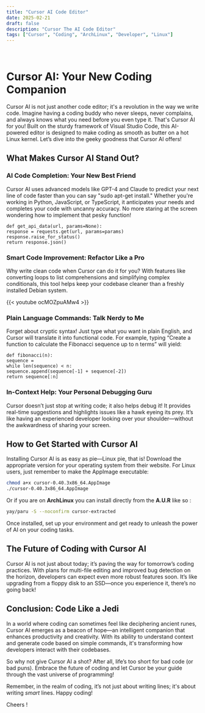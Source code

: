 ```yaml
---
title: "Cursor AI Code Editor"
date: 2025-02-21
draft: false
description: "Cursor The AI Code Editor"
tags: ["Cursor", "Coding", "ArchLinux", "Developer", "Linux"]
---
```

<br />

# Cursor AI: Your New Coding Companion

Cursor AI is not just another code editor; it's a revolution in the way we write code. Imagine having a coding buddy who never sleeps, never complains, and always knows what you need before you even type it. That's Cursor AI for you! Built on the sturdy framework of Visual Studio Code, this AI-powered editor is designed to make coding as smooth as butter on a hot Linux kernel. Let’s dive into the geeky goodness that Cursor AI offers!

## What Makes Cursor AI Stand Out?

### **AI Code Completion: Your New Best Friend**
Cursor AI uses advanced models like GPT-4 and Claude to predict your next line of code faster than you can say "sudo apt-get install." Whether you're working in Python, JavaScript, or TypeScript, it anticipates your needs and completes your code with uncanny accuracy. No more staring at the screen wondering how to implement that pesky function!

```
def get_api_data(url, params=None):
response = requests.get(url, params=params)
response.raise_for_status()
return response.json()
```

### **Smart Code Improvement: Refactor Like a Pro**
Why write clean code when Cursor can do it for you? With features like converting loops to list comprehensions and simplifying complex conditionals, this tool helps keep your codebase cleaner than a freshly installed Debian system.

{{< youtube ocMOZpuAMw4 >}}

### **Plain Language Commands: Talk Nerdy to Me**
Forget about cryptic syntax! Just type what you want in plain English, and Cursor will translate it into functional code. For example, typing “Create a function to calculate the Fibonacci sequence up to n terms” will yield:

```
def fibonacci(n):
sequence =
while len(sequence) < n:
sequence.append(sequence[-1] + sequence[-2])
return sequence[:n]
```

### **In-Context Help: Your Personal Debugging Guru**
Cursor doesn’t just stop at writing code; it also helps debug it! It provides real-time suggestions and highlights issues like a hawk eyeing its prey. It’s like having an experienced developer looking over your shoulder—without the awkwardness of sharing your screen.

## How to Get Started with Cursor AI

Installing Cursor AI is as easy as pie—Linux pie, that is! Download the appropriate version for your operating system from their website. For Linux users, just remember to make the AppImage executable:

```Bash
chmod a+x cursor-0.40.3x86_64.AppImage
./cursor-0.40.3x86_64.AppImage
```

Or if you are on **ArchLinux** you can install directly from the **A.U.R** like so :

```Bash
yay/paru -S --noconfirm cursor-extracted
```

Once installed, set up your environment and get ready to unleash the power of AI on your coding tasks.

## The Future of Coding with Cursor AI

Cursor AI is not just about today; it’s paving the way for tomorrow’s coding practices. With plans for multi-file editing and improved bug detection on the horizon, developers can expect even more robust features soon. It’s like upgrading from a floppy disk to an SSD—once you experience it, there’s no going back!

## Conclusion: Code Like a Jedi

In a world where coding can sometimes feel like deciphering ancient runes, Cursor AI emerges as a beacon of hope—an intelligent companion that enhances productivity and creativity. With its ability to understand context and generate code based on simple commands, it's transforming how developers interact with their codebases.

So why not give Cursor AI a shot? After all, life’s too short for bad code (or bad puns). Embrace the future of coding and let Cursor be your guide through the vast universe of programming!

Remember, in the realm of coding, it’s not just about writing lines; it's about writing *smart* lines. Happy coding!


Cheers !
